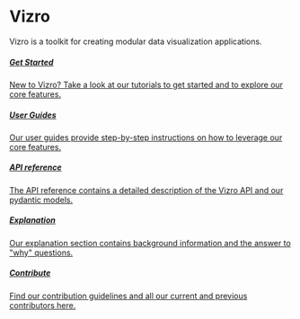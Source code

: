 # Vizro

Vizro is a toolkit for creating modular data visualization applications.




<div class="card-section-wrapper" style="display: block;">
<div class="responsive-grid">

<a class="card-wrapper" href="pages/tutorials/first_dashboard/">
  <div class="card">
    <div class="card-content">
      <h5>Get Started</h5>
      <p>
        New to Vizro? Take a look at our tutorials to get started and to explore our core features.
      </p>
    </div>
  </div>
</a>

<a class="card-wrapper" href="pages/user_guides/install/">
  <div class="card">
    <div class="card-content">
      <h5>User Guides</h5>
      <p>
        Our user guides provide step-by-step instructions on how to leverage our core features.
      </p>
    </div>
  </div>
</a>

<a class="card-wrapper" href="pages/API_reference/vizro/">
  <div class="card">
    <div class="card-content">
      <h5>API reference</h5>
      <p>
        The API reference contains a detailed description of the Vizro API and our pydantic models.
      </p>
    </div>
  </div>
</a>

<a class="card-wrapper" href="pages/explanation/why_vizro/">
  <div class="card">
    <div class="card-content">
      <h5>Explanation</h5>
      <p>
        Our explanation section contains background information and the answer to "why" questions.
      </p>
    </div>
  </div>
</a>

<a class="card-wrapper" href="pages/development/contributing/">
  <div class="card">
    <div class="card-content">
      <h5>Contribute</h5>
      <p>
        Find our contribution guidelines and all our current and previous contributors here.
      </p>
    </div>
  </div>
</a>

</div>
</div>
